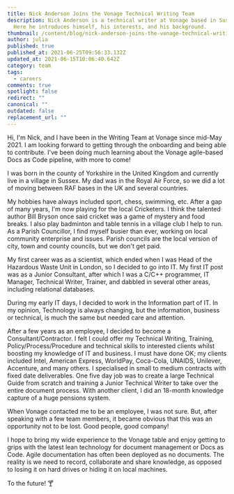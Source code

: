 ```yaml
---
title: Nick Anderson Joins the Vonage Technical Writing Team
description: Nick Anderson is a technical writer at Vonage based in Sussex, UK.
  Here he introduces himself, his interests, and his background.
thumbnail: /content/blog/nick-anderson-joins-the-vonage-technical-writing-team/nick-anderson.png
author: julia
published: true
published_at: 2021-06-25T09:56:33.132Z
updated_at: 2021-06-15T10:06:40.642Z
category: team
tags:
  - careers
comments: true
spotlight: false
redirect: ""
canonical: ""
outdated: false
replacement_url: ""
---
```

Hi, I'm Nick, and I have been in the Writing Team at Vonage since mid-May 2021. I am looking forward to getting through the onboarding and being able to contribute. I've been doing much learning about the Vonage agile-based Docs as Code pipeline, with more to come!

I was born in the county of Yorkshire in the United Kingdom and currently live in a village in Sussex. My dad was in the Royal Air Force, so we did a lot of moving between RAF bases in the UK and several countries.

My hobbies have always included sport, chess, swimming, etc. After a gap of many years, I'm now playing for the local Cricketers. I think the talented author Bill Bryson once said cricket was a game of mystery and food breaks. I also play badminton and table tennis in a village club I help to run. As a Parish Councillor, I find myself busier than ever, working on local community enterprise and issues. Parish councils are the local version of city, town and county councils, but we don't get paid.

My first career was as a scientist, which ended when I was Head of the Hazardous Waste Unit in London, so I decided to go into IT. My first IT post was as a Junior Consultant, after which I was a C/C++ programmer, IT Manager, Technical Writer, Trainer, and dabbled in several other areas, including relational databases.

During my early IT days, I decided to work in the Information part of IT. In my opinion, Technology is always changing, but the information, business or technical, is much the same but needed care and attention.

After a few years as an employee, I decided to become a Consultant/Contractor. I felt I could offer my Technical Writing, Training, Policy/Process/Procedure and technical skills to interested clients whilst boosting my knowledge of IT and business. I must have done OK; my clients included Intel, American Express, WorldPay, Coca-Cola, UNAIDS, Unilever, Accenture, and many others. I specialised in small to medium contracts with fixed date deliverables. One five day job was to create a large Technical Guide from scratch and training a Junior Technical Writer to take over the entire document process. With another client, I did an 18-month knowledge capture of a huge pensions system.

When Vonage contacted me to be an employee, I was not sure. But, after speaking with a few team members, it became obvious that this was an opportunity not to be lost. Good people, good company!

I hope to bring my wide experience to the Vonage table and enjoy getting to grips with the latest lean technology for document management or Docs as Code. Agile documentation has often been deployed as no documents. The reality is we need to record, collaborate and share knowledge, as opposed to losing it on hard drives or hiding it on local machines.

To the future! 🍸